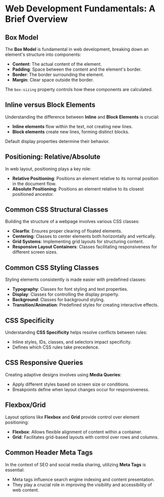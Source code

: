# Web Development Fundamentals: A Brief Overview

## Box Model

The **Box Model** is fundamental in web development, breaking down an element's structure into components:
- **Content**: The actual content of the element.
- **Padding**: Space between the content and the element's border.
- **Border**: The border surrounding the element.
- **Margin**: Clear space outside the border.

The `box-sizing` property controls how these components are calculated.

## Inline versus Block Elements

Understanding the difference between **Inline** and **Block Elements** is crucial:
- **Inline elements** flow within the text, not creating new lines.
- **Block elements** create new lines, forming distinct blocks.

Default display properties determine their behavior.

## Positioning: Relative/Absolute

In web layout, positioning plays a key role:
- **Relative Positioning**: Positions an element relative to its normal position in the document flow.
- **Absolute Positioning**: Positions an element relative to its closest positioned ancestor.

## Common CSS Structural Classes

Building the structure of a webpage involves various CSS classes:
- **Clearfix**: Ensures proper clearing of floated elements.
- **Centering**: Classes to center elements both horizontally and vertically.
- **Grid Systems**: Implementing grid layouts for structuring content.
- **Responsive Layout Containers**: Classes facilitating responsiveness for different screen sizes.

## Common CSS Styling Classes

Styling elements consistently is made easier with predefined classes:
- **Typography**: Classes for font styling and text properties.
- **Display**: Classes for controlling the display property.
- **Background**: Classes for background styling.
- **Transition/Animation**: Predefined styles for creating interactive effects.

## CSS Specificity

Understanding **CSS Specificity** helps resolve conflicts between rules:
- Inline styles, IDs, classes, and selectors impact specificity.
- Defines which CSS rules take precedence.

## CSS Responsive Queries

Creating adaptive designs involves using **Media Queries**:
- Apply different styles based on screen size or conditions.
- Breakpoints define when layout changes occur for responsiveness.

## Flexbox/Grid

Layout options like **Flexbox** and **Grid** provide control over element positioning:
- **Flexbox**: Allows flexible alignment of content within a container.
- **Grid**: Facilitates grid-based layouts with control over rows and columns.

## Common Header Meta Tags

In the context of SEO and social media sharing, utilizing **Meta Tags** is essential:
- Meta tags influence search engine indexing and content presentation.
- They play a crucial role in improving the visibility and accessibility of web content.
